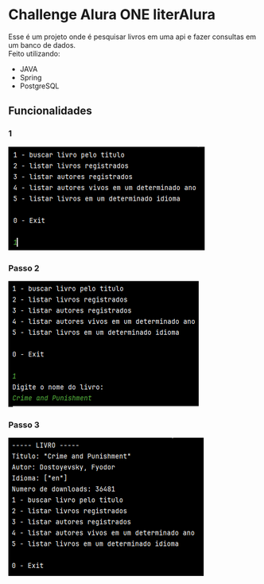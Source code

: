 # **Challenge Alura ONE literAlura**
Esse é um projeto onde é pesquisar livros em uma api e fazer consultas em um banco de dados.\
Feito utilizando:
+ JAVA
+ Spring
+ PostgreSQL

## **Funcionalidades**

### 1
![passo1](/tutorial/1.png)
### Passo 2
![passo2](/tutorial/2.png)
### Passo 3
![passo3](/tutorial/3.png)
